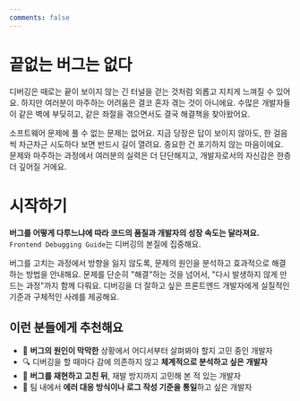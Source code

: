```yaml
---
comments: false
---
```


# 끝없는 버그는 없다
디버깅은 때로는 끝이 보이지 않는 긴 터널을 걷는 것처럼 외롭고 지치게 느껴질 수 있어요. 하지만 여러분이 마주하는 어려움은 결코 혼자 겪는 것이 아니에요. 수많은 개발자들이 같은 벽에 부딪히고, 같은 좌절을 겪으면서도 결국 해결책을 찾아왔어요.

소프트웨어 문제에 풀 수 없는 문제는 없어요. 지금 당장은 답이 보이지 않아도, 한 걸음씩 차근차근 시도하다 보면 반드시 길이 열려요. 중요한 건 포기하지 않는 마음이에요. 문제와 마주하는 과정에서 여러분의 실력은 더 단단해지고, 개발자로서의 자신감은 한층 더 깊어질 거에요.


# 시작하기

**버그를 어떻게 다루느냐에 따라 코드의 품질과 개발자의 성장 속도는 달라져요.** `Frontend Debugging Guide`는 디버깅의 본질에 집중해요.

버그를 고치는 과정에서 방향을 잃지 않도록, 문제의 원인을 분석하고 효과적으로 해결하는 방법을 안내해요. 문제를 단순히 "해결"하는 것을 넘어서, "다시 발생하지 않게 만드는 과정"까지 함께 다뤄요. 디버깅을 더 잘하고 싶은 프론트엔드 개발자에게 실질적인 기준과 구체적인 사례를 제공해요.


## 이런 분들에게 추천해요

- 🧩 **버그의 원인이 막막한** 상황에서 어디서부터 살펴봐야 할지 고민 중인 개발자
- 🔍 디버깅을 할 때마다 감에 의존하지 않고 **체계적으로 분석하고 싶은 개발자**
- 🧪 **버그를 재현하고 고친 뒤**, 재발 방지까지 고민해 본 적 있는 개발자
- 🤝 팀 내에서 **에러 대응 방식이나 로그 작성 기준을 통일**하고 싶은 개발자
